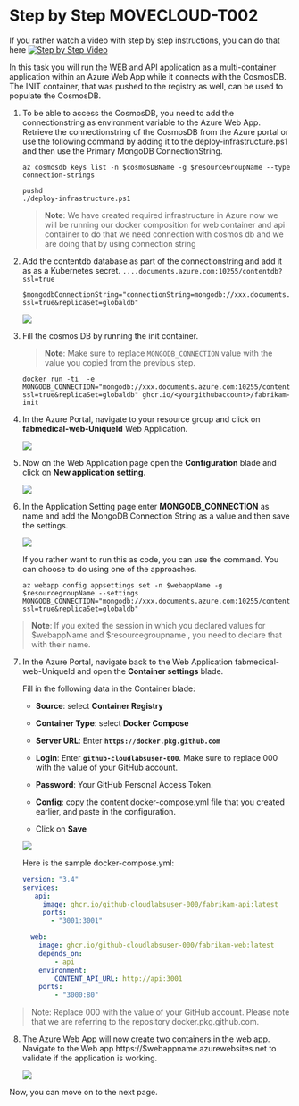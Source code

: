# Step by Step MOVECLOUD-T002

If you rather watch a video with step by step instructions, you can do that here
[![Step by Step Video](https://img.youtube.com/vi/mKH21IgKUSc/0.jpg)](https://www.youtube.com/watch?v=mKH21IgKUSc)

In this task you will run the WEB and API application as a multi-container application within an Azure Web App while it connects with the CosmosDB. The INIT container, that was pushed to the registry as well, can be used to populate the CosmosDB. 

1. To be able to access the CosmosDB, you need to add the connectionstring as environment variable to the Azure Web App. Retrieve the connectionstring of the CosmosDB from the Azure portal or use the following command by adding it to the deploy-infrastructure.ps1 and then use the Primary MongoDB ConnectionString.

    ```
    az cosmosdb keys list -n $cosmosDBName -g $resourceGroupName --type connection-strings
    ```
    
    ```
    pushd
   ./deploy-infrastructure.ps1
   ```
    
   > **Note**: We have created required infrastructure in Azure now we will be running our docker composition for web container and api container to do that we need connection with cosmos db and we are doing that by using connection string 
    

2. Add the contentdb database as part of the connectionstring and add it as as a Kubernetes secret. `....documents.azure.com:10255/contentdb?ssl=true`

   ```
   $mongodbConnectionString="connectionString=mongodb://xxx.documents.azure.com:10255/contentdb?ssl=true&replicaSet=globaldb"
   ```

   ![](https://raw.githubusercontent.com/CloudLabsAI-Azure/AIW-DevOps/main/Assets/mongoconnstring.gif)
 
3. Fill the cosmos DB by running the init container.

   > **Note**: Make sure to replace `MONGODB_CONNECTION` value with the value you copied from the previous step.

   ```
   docker run -ti  -e MONGODB_CONNECTION="mongodb://xxx.documents.azure.com:10255/contentdb?ssl=true&replicaSet=globaldb" ghcr.io/<yourgithubaccount>/fabrikam-init
   ```
   
4. In the Azure Portal, navigate to your **<inject key="Resource Group" />** resource group and click on **fabmedical-web-UniqueId**  Web Application.

   ![](https://github.com/CloudLabsAI-Azure/AIW-DevOps/blob/main/Assets/webresource.png?raw=true)

5. Now on the Web Application page open the **Configuration** blade and click on **New application setting**.

   ![](https://github.com/CloudLabsAI-Azure/AIW-DevOps/blob/main/Assets/configuration.png?raw=true)

6. In the Application Setting page enter **MONGODB_CONNECTION** as name and add the MongoDB Connection String as a value and then save the settings.
   
   ![](https://github.com/CloudLabsAI-Azure/AIW-DevOps/blob/main/Assets/connectionstring.png?raw=true)
   
   If you rather want to run this as code, you can use the command. You can choose to do using one of the approaches.

    ```
    az webapp config appsettings set -n $webappName -g $resourcegroupName --settings MONGODB_CONNECTION="mongodb://xxx.documents.azure.com:10255/contentdb?ssl=true&replicaSet=globaldb"
    ```
> **Note**: If you exited the session in which you declared values for $webappName and $resourcegroupname , you need to declare that with their name.

7. In the Azure Portal, navigate back to the Web Application fabmedical-web-UniqueId and open the **Container settings** blade. 

   Fill in the following data in the Container blade:
   
   - **Source**: select **Container Registry**
   
   - **Container Type**: select **Docker Compose**
   
   - **Server URL**: Enter **`https://docker.pkg.github.com`**
   
   - **Login**: Enter **`github-cloudlabsuser-000`**. Make sure to replace 000 with the value of your GitHub account.
   
   - **Password**: Your GitHub Personal Access Token.
   
   - **Config**: copy the content docker-compose.yml file that you created earlier, and paste in the configuration.

   - Click on **Save**

   ![](https://github.com/CloudLabsAI-Azure/AIW-DevOps/blob/main/Assets/containerregistrysettings.png?raw=true)
 
   Here is the sample docker-compose.yml:

   ```yaml
   version: "3.4"
   services:
      api:
        image: ghcr.io/github-cloudlabsuser-000/fabrikam-api:latest
        ports:
          - "3001:3001"

     web:
       image: ghcr.io/github-cloudlabsuser-000/fabrikam-web:latest
       depends_on:
           - api
       environment:
           CONTENT_API_URL: http://api:3001
       ports:
           - "3000:80"       
    ```

> Note: Replace 000 with the value of your GitHub account. Please note that we are referring to the repository docker.pkg.github.com.

8. The Azure Web App will now create two containers in the web app. Navigate to the Web app https://$webappname.azurewebsites.net to validate if the application is working.

   ![](https://raw.githubusercontent.com/CloudLabsAI-Azure/AIW-DevOps/main/Assets/validate-webapp.gif)


Now, you can move on to the next page.

